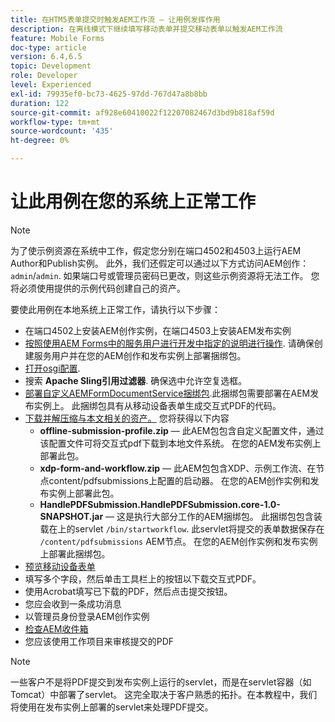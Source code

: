 ```yaml
---
title: 在HTM5表单提交时触发AEM工作流 — 让用例发挥作用
description: 在离线模式下继续填写移动表单并提交移动表单以触发AEM工作流
feature: Mobile Forms
doc-type: article
version: 6.4,6.5
topic: Development
role: Developer
level: Experienced
exl-id: 79935ef0-bc73-4625-97dd-767d47a8b8bb
duration: 122
source-git-commit: af928e60410022f12207082467d3bd9b818af59d
workflow-type: tm+mt
source-wordcount: '435'
ht-degree: 0%

---
```


# 让此用例在您的系统上正常工作

>[!NOTE]
>
>为了使示例资源在系统中工作，假定您分别在端口4502和4503上运行AEM Author和Publish实例。 此外，我们还假定可以通过以下方式访问AEM创作： `admin`/`admin`. 如果端口号或管理员密码已更改，则这些示例资源将无法工作。 您将必须使用提供的示例代码创建自己的资产。

要使此用例在本地系统上正常工作，请执行以下步骤：

* 在端口4502上安装AEM创作实例，在端口4503上安装AEM发布实例
* [按照使用AEM Forms中的服务用户进行开发中指定的说明进行操作](https://experienceleague.adobe.com/docs/experience-manager-learn/forms/adaptive-forms/service-user-tutorial-develop.html). 请确保创建服务用户并在您的AEM创作和发布实例上部署捆绑包。
* [打开osgi配置](http://localhost:4503/system/console/configMgr).
* 搜索  **Apache Sling引用过滤器**. 确保选中允许空复选框。
* [部署自定义AEMFormDocumentService捆绑包](/help/forms/assets/common-osgi-bundles/AEMFormsDocumentServices.core-1.0-SNAPSHOT.jar).此捆绑包需要部署在AEM发布实例上。 此捆绑包具有从移动设备表单生成交互式PDF的代码。
* [下载并解压缩与本文相关的资产。](assets/offline-pdf-submission-assets.zip) 您将获得以下内容
   * **offline-submission-profile.zip**  — 此AEM包包含自定义配置文件，通过该配置文件可将交互式pdf下载到本地文件系统。 在您的AEM发布实例上部署此包。
   * **xdp-form-and-workflow.zip**  — 此AEM包包含XDP、示例工作流、在节点content/pdfsubmissions上配置的启动器。 在您的AEM创作实例和发布实例上部署此包。
   * **HandlePDFSubmission.HandlePDFSubmission.core-1.0-SNAPSHOT.jar**  — 这是执行大部分工作的AEM捆绑包。 此捆绑包包含装载在上的servlet `/bin/startworkflow`. 此servlet将提交的表单数据保存在 `/content/pdfsubmissions` AEM节点。 在您的AEM创作实例和发布实例上部署此捆绑包。
* [预览移动设备表单](http://localhost:4503/content/dam/formsanddocuments/testsubmision.xdp/jcr:content)
* 填写多个字段，然后单击工具栏上的按钮以下载交互式PDF。
* 使用Acrobat填写已下载的PDF，然后点击提交按钮。
* 您应会收到一条成功消息
* 以管理员身份登录AEM创作实例
* [检查AEM收件箱](http://localhost:4502/aem/inbox)
* 您应该使用工作项目来审核提交的PDF

>[!NOTE]
>
>一些客户不是将PDF提交到发布实例上运行的servlet，而是在servlet容器（如Tomcat）中部署了servlet。 这完全取决于客户熟悉的拓扑。在本教程中，我们将使用在发布实例上部署的servlet来处理PDF提交。

